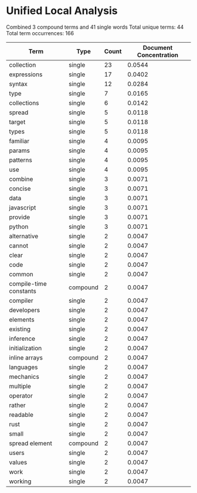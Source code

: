 # Unified Local Analysis

Combined 3 compound terms and 41 single words
Total unique terms: 44
Total term occurrences: 166

| Term | Type | Count | Document Concentration |
|------|------|-------|------------------------|
| collection | single | 23 | 0.0544 |
| expressions | single | 17 | 0.0402 |
| syntax | single | 12 | 0.0284 |
| type | single | 7 | 0.0165 |
| collections | single | 6 | 0.0142 |
| spread | single | 5 | 0.0118 |
| target | single | 5 | 0.0118 |
| types | single | 5 | 0.0118 |
| familiar | single | 4 | 0.0095 |
| params | single | 4 | 0.0095 |
| patterns | single | 4 | 0.0095 |
| use | single | 4 | 0.0095 |
| combine | single | 3 | 0.0071 |
| concise | single | 3 | 0.0071 |
| data | single | 3 | 0.0071 |
| javascript | single | 3 | 0.0071 |
| provide | single | 3 | 0.0071 |
| python | single | 3 | 0.0071 |
| alternative | single | 2 | 0.0047 |
| cannot | single | 2 | 0.0047 |
| clear | single | 2 | 0.0047 |
| code | single | 2 | 0.0047 |
| common | single | 2 | 0.0047 |
| compile-time constants | compound | 2 | 0.0047 |
| compiler | single | 2 | 0.0047 |
| developers | single | 2 | 0.0047 |
| elements | single | 2 | 0.0047 |
| existing | single | 2 | 0.0047 |
| inference | single | 2 | 0.0047 |
| initialization | single | 2 | 0.0047 |
| inline arrays | compound | 2 | 0.0047 |
| languages | single | 2 | 0.0047 |
| mechanics | single | 2 | 0.0047 |
| multiple | single | 2 | 0.0047 |
| operator | single | 2 | 0.0047 |
| rather | single | 2 | 0.0047 |
| readable | single | 2 | 0.0047 |
| rust | single | 2 | 0.0047 |
| small | single | 2 | 0.0047 |
| spread element | compound | 2 | 0.0047 |
| users | single | 2 | 0.0047 |
| values | single | 2 | 0.0047 |
| work | single | 2 | 0.0047 |
| working | single | 2 | 0.0047 |
